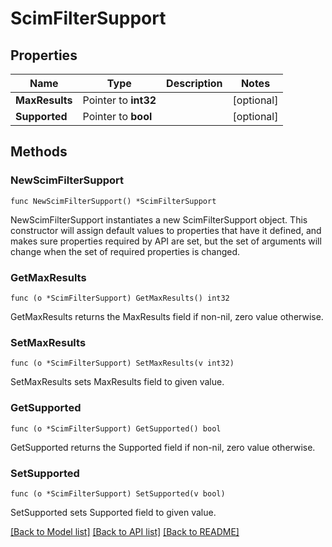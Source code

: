 # ScimFilterSupport

## Properties

Name | Type | Description | Notes
------------ | ------------- | ------------- | -------------
**MaxResults** | Pointer to **int32** |  | [optional] 
**Supported** | Pointer to **bool** |  | [optional] 

## Methods

### NewScimFilterSupport

`func NewScimFilterSupport() *ScimFilterSupport`

NewScimFilterSupport instantiates a new ScimFilterSupport object.
This constructor will assign default values to properties that have it defined,
and makes sure properties required by API are set, but the set of arguments
will change when the set of required properties is changed.

### GetMaxResults

`func (o *ScimFilterSupport) GetMaxResults() int32`

GetMaxResults returns the MaxResults field if non-nil, zero value otherwise.

### SetMaxResults

`func (o *ScimFilterSupport) SetMaxResults(v int32)`

SetMaxResults sets MaxResults field to given value.

### GetSupported

`func (o *ScimFilterSupport) GetSupported() bool`

GetSupported returns the Supported field if non-nil, zero value otherwise.

### SetSupported

`func (o *ScimFilterSupport) SetSupported(v bool)`

SetSupported sets Supported field to given value.


[[Back to Model list]](../README.md#documentation-for-models) [[Back to API list]](../README.md#documentation-for-api-endpoints) [[Back to README]](../README.md)


